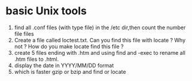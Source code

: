 # basic Unix tools
1. find all .conf files (with type file) in the /etc dir,then count the number file files
2.  Create a file called loctest.txt. Can you find this file with locate ? Why not ? How do you make locate find this file ?
3. create 5 files ending with .htm and using find and -exec to rename all .htm files to .html.
4.  display the date in YYYY/MM/DD format
5. which is faster gzip or bzip and find or locate
